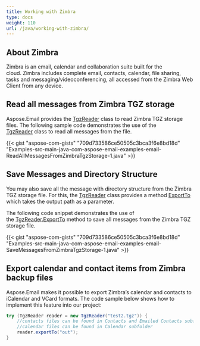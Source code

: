 ```yaml
---
title: Working with Zimbra
type: docs
weight: 110
url: /java/working-with-zimbra/
---
```


## **About Zimbra**
Zimbra is an email, calendar and collaboration suite built for the cloud. Zimbra includes complete email, contacts, calendar, file sharing, tasks and messaging/videoconferencing, all accessed from the Zimbra Web Client from any device.
## **Read all messages from Zimbra TGZ storage**
Aspose.Email provides the [TgzReader](https://apireference.aspose.com/email/java/com.aspose.email/TgzReader) class to read Zimbra TGZ storage files. The following sample code demonstrates the use of the [TgzReader](https://apireference.aspose.com/email/java/com.aspose.email/TgzReader) class to read all messages from the file. 



{{< gist "aspose-com-gists" "709d733586ce50505c3bca3f6e8bd18d" "Examples-src-main-java-com-aspose-email-examples-email-ReadAllMessagesFromZimbraTgzStorage-1.java" >}}
## **Save Messages and Directory Structure**
You may also save all the message with directory structure from the Zimbra TGZ storage file. For this, the [TgzReader](https://apireference.aspose.com/email/java/com.aspose.email/TgzReader) class provides a method [ExportTo](https://apireference.aspose.com/email/java/com.aspose.email/TgzReader#exportTo\(java.lang.String\)) which takes the output path as a parameter.

The following code snippet demonstrates the use of the [TgzReader.ExportTo](https://apireference.aspose.com/email/java/com.aspose.email/TgzReader#exportTo\(java.lang.String\)) method to save all messages from the Zimbra TGZ storage file.



{{< gist "aspose-com-gists" "709d733586ce50505c3bca3f6e8bd18d" "Examples-src-main-java-com-aspose-email-examples-email-SaveMessagesFromZimbraTgzStorage-1.java" >}}

## **Export calendar and contact items from Zimbra backup files**

Aspose.Email makes it possible to export Zimbra’s calendar and contacts to iCalendar and VCard formats. The code sample below shows how to implement this feature into our project:

```java
try (TgzReader reader = new TgzReader("test2.tgz")) {
    //contacts files can be found in Contacts and Emailed Contacts subfolders
    //calendar files can be found in Calendar subfolder
    reader.exportTo("out");
}
```